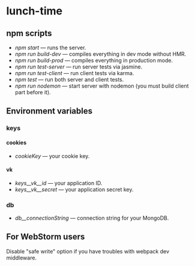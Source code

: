 # lunch-time

## npm scripts
* *npm start* &mdash; runs the server.
* *npm run build-dev* &mdash; compiles everything in dev mode without HMR.
* *npm run build-prod* &mdash; compiles everything in production mode.
* *npm run test-server* &mdash; run server tests via jasmine.
* *npm run test-client* &mdash; run client tests via karma.
* *npm test* &mdash; run both server and client tests.
* *npm run nodemon* &mdash; start server with nodemon (you must build client part before it).

## Environment variables
### keys
#### cookies
* *cookieKey* &mdash; your cookie key.

#### vk
* *keys__vk__id* &mdash; your application ID.
* *keys__vk__secret* &mdash; your application secret key.

### db
* *db__connectionString* &mdash; connection string for your MongoDB.

## For WebStorm users
Disable "safe write" option if you have troubles with webpack dev middleware.
